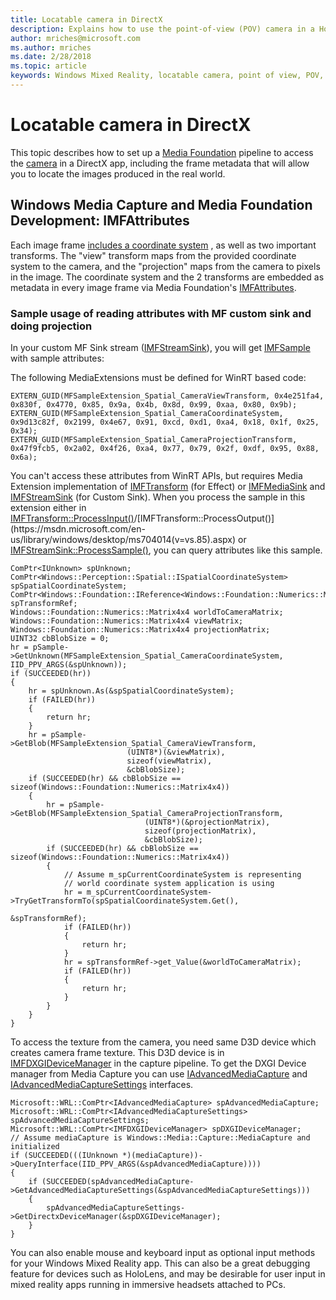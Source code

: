 ```yaml
---
title: Locatable camera in DirectX
description: Explains how to use the point-of-view (POV) camera in a HoloLens app.
author: mriches@microsoft.com
ms.author: mriches
ms.date: 2/28/2018
ms.topic: article
keywords: Windows Mixed Reality, locatable camera, point of view, POV, unporoject, media foundation, MF, custom sink, walkthrough, sample code
---
```




# Locatable camera in DirectX

This topic describes how to set up a [Media Foundation](https://msdn.microsoft.com/en-us/library/windows/desktop/ms694197(v=vs.85).aspx) pipeline to access the [camera](locatable-camera.md) in a DirectX app, including the frame metadata that will allow you to locate the images produced in the real world.

## Windows Media Capture and Media Foundation Development: IMFAttributes

Each image frame [includes a coordinate system](locatable-camera.md#images-with-coordinate-systems) , as well as two important transforms. The "view" transform maps from the provided coordinate system to the camera, and the "projection" maps from the camera to pixels in the image. The coordinate system and the 2 transforms are embedded as metadata in every image frame via Media Foundation's [IMFAttributes](https://msdn.microsoft.com/en-us/library/windows/desktop/ms704598(v=vs.85).aspx).

### Sample usage of reading attributes with MF custom sink and doing projection

In your custom MF Sink stream ([IMFStreamSink](https://msdn.microsoft.com/en-us/library/windows/desktop/ms705657(v=vs.85).aspx)), you will get [IMFSample](https://msdn.microsoft.com/en-us/library/windows/desktop/ms702192(v=vs.85).aspx) with sample attributes:

The following MediaExtensions must be defined for WinRT based code:

```
EXTERN_GUID(MFSampleExtension_Spatial_CameraViewTransform, 0x4e251fa4, 0x830f, 0x4770, 0x85, 0x9a, 0x4b, 0x8d, 0x99, 0xaa, 0x80, 0x9b);
EXTERN_GUID(MFSampleExtension_Spatial_CameraCoordinateSystem, 0x9d13c82f, 0x2199, 0x4e67, 0x91, 0xcd, 0xd1, 0xa4, 0x18, 0x1f, 0x25, 0x34);
EXTERN_GUID(MFSampleExtension_Spatial_CameraProjectionTransform, 0x47f9fcb5, 0x2a02, 0x4f26, 0xa4, 0x77, 0x79, 0x2f, 0xdf, 0x95, 0x88, 0x6a);
```

You can't access these attributes from WinRT APIs, but requires Media Extension implementation of [IMFTransform](https://msdn.microsoft.com/en-us/library/windows/desktop/ms696260(v=vs.85).aspx) (for Effect) or [IMFMediaSink](https://msdn.microsoft.com/en-us/library/windows/desktop/ms694262(v=vs.85).aspx) and [IMFStreamSink](https://msdn.microsoft.com/en-us/library/windows/desktop/ms705657(v=vs.85).aspx) (for Custom Sink). When you process the sample in this extension either in [IMFTransform::ProcessInput()](https://msdn.microsoft.com/en-us/library/windows/desktop/ms703131(v=vs.85).aspx)/[IMFTransform::ProcessOutput()](https://msdn.microsoft.com/en-us/library/windows/desktop/ms704014(v=vs.85).aspx) or [IMFStreamSink::ProcessSample()](https://msdn.microsoft.com/en-us/library/windows/desktop/ms696208(v=vs.85).aspx), you can query attributes like this sample.

```
ComPtr<IUnknown> spUnknown;
ComPtr<Windows::Perception::Spatial::ISpatialCoordinateSystem> spSpatialCoordinateSystem;
ComPtr<Windows::Foundation::IReference<Windows::Foundation::Numerics::Matrix4x4>> spTransformRef;
Windows::Foundation::Numerics::Matrix4x4 worldToCameraMatrix;
Windows::Foundation::Numerics::Matrix4x4 viewMatrix;
Windows::Foundation::Numerics::Matrix4x4 projectionMatrix;
UINT32 cbBlobSize = 0;
hr = pSample->GetUnknown(MFSampleExtension_Spatial_CameraCoordinateSystem, IID_PPV_ARGS(&spUnknown));
if (SUCCEEDED(hr))
{
    hr = spUnknown.As(&spSpatialCoordinateSystem);
    if (FAILED(hr))
    {
        return hr;
    }
    hr = pSample->GetBlob(MFSampleExtension_Spatial_CameraViewTransform,
                          (UINT8*)(&viewMatrix),
                          sizeof(viewMatrix),
                          &cbBlobSize);
    if (SUCCEEDED(hr) && cbBlobSize == sizeof(Windows::Foundation::Numerics::Matrix4x4))
    {
        hr = pSample->GetBlob(MFSampleExtension_Spatial_CameraProjectionTransform,
                              (UINT8*)(&projectionMatrix),
                              sizeof(projectionMatrix),
                              &cbBlobSize);
        if (SUCCEEDED(hr) && cbBlobSize == sizeof(Windows::Foundation::Numerics::Matrix4x4))
        {
            // Assume m_spCurrentCoordinateSystem is representing
            // world coordinate system application is using
            hr = m_spCurrentCoordinateSystem->TryGetTransformTo(spSpatialCoordinateSystem.Get(),
                                                                &spTransformRef);
            if (FAILED(hr))
            {
                return hr;
            }
            hr = spTransformRef->get_Value(&worldToCameraMatrix);
            if (FAILED(hr))
            {
                return hr;
            }
        }
    }
}
```

To access the texture from the camera, you need same D3D device which creates camera frame texture. This D3D device is in [IMFDXGIDeviceManager](https://msdn.microsoft.com/en-us/library/windows/desktop/hh447906(v=vs.85).aspx) in the capture pipeline. To get the DXGI Device manager from Media Capture you can use [IAdvancedMediaCapture](https://msdn.microsoft.com/en-us/library/windows/desktop/hh802709(v=vs.85).aspx) and [IAdvancedMediaCaptureSettings](https://msdn.microsoft.com/en-us/library/windows/desktop/hh802712(v=vs.85).aspx) interfaces.

```
Microsoft::WRL::ComPtr<IAdvancedMediaCapture> spAdvancedMediaCapture;
Microsoft::WRL::ComPtr<IAdvancedMediaCaptureSettings> spAdvancedMediaCaptureSettings;
Microsoft::WRL::ComPtr<IMFDXGIDeviceManager> spDXGIDeviceManager;
// Assume mediaCapture is Windows::Media::Capture::MediaCapture and initialized
if (SUCCEEDED(((IUnknown *)(mediaCapture))->QueryInterface(IID_PPV_ARGS(&spAdvancedMediaCapture))))
{
    if (SUCCEEDED(spAdvancedMediaCapture->GetAdvancedMediaCaptureSettings(&spAdvancedMediaCaptureSettings)))
    {
        spAdvancedMediaCaptureSettings->GetDirectxDeviceManager(&spDXGIDeviceManager);
    }
}
```

You can also enable mouse and keyboard input as optional input methods for your Windows Mixed Reality app. This can also be a great debugging feature for devices such as HoloLens, and may be desirable for user input in mixed reality apps running in immersive headsets attached to PCs.
